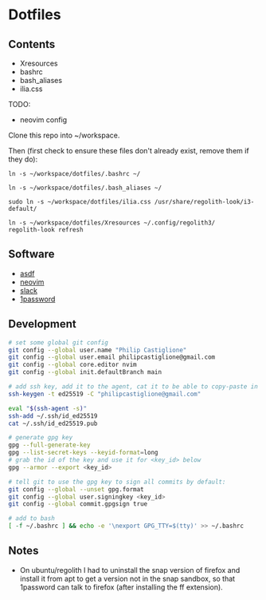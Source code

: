 # Dotfiles

## Contents

* Xresources
* bashrc
* bash_aliases
* ilia.css

TODO:

* neovim config

Clone this repo into ~/workspace.

Then (first check to ensure these files don't already exist, remove them if they do):

```
ln -s ~/workspace/dotfiles/.bashrc ~/

ln -s ~/workspace/dotfiles/.bash_aliases ~/

sudo ln -s ~/workspace/dotfiles/ilia.css /usr/share/regolith-look/i3-default/

ln -s ~/workspace/dotfiles/Xresources ~/.config/regolith3/
regolith-look refresh
```

## Software

* [asdf](https://asdf-vm.com/)
* [neovim](https://neovim.io/)
* [slack](https://slack.com/intl/en-au/downloads/)
* [1password](https://1password.com/downloads)

## Development

```sh
# set some global git config
git config --global user.name "Philip Castiglione"
git config --global user.email philipcastiglione@gmail.com
git config --global core.editor nvim
git config --global init.defaultBranch main

# add ssh key, add it to the agent, cat it to be able to copy-paste in a bit
ssh-keygen -t ed25519 -C "philipcastiglione@gmail.com"

eval "$(ssh-agent -s)"
ssh-add ~/.ssh/id_ed25519
cat ~/.ssh/id_ed25519.pub

# generate gpg key
gpg --full-generate-key
gpg --list-secret-keys --keyid-format=long
# grab the id of the key and use it for <key_id> below
gpg --armor --export <key_id>

# tell git to use the gpg key to sign all commits by default:
git config --global --unset gpg.format
git config --global user.signingkey <key_id>
git config --global commit.gpgsign true

# add to bash
[ -f ~/.bashrc ] && echo -e '\nexport GPG_TTY=$(tty)' >> ~/.bashrc
```

## Notes

* On ubuntu/regolith I had to uninstall the snap version of firefox and install it from apt to get a version not in the snap sandbox, so that 1password can talk to firefox (after installing the ff extension).

